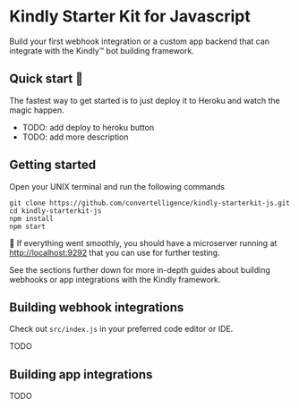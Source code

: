 # Kindly Starter Kit for Javascript

Build your first webhook integration or a custom app backend that can integrate with the Kindly&trade; bot building framework.

## Quick start :rocket:

The fastest way to get started is to just deploy it to Heroku and watch the magic happen.

* TODO: add deploy to heroku button
* TODO: add more description

## Getting started

Open your UNIX terminal and run the following commands

```
git clone https://github.com/convertelligence/kindly-starterkit-js.git
cd kindly-starterkit-js
npm install
npm start
```

:tada: If everything went smoothly, you should have a microserver running at
[http://localhost:9292](http://localhost:9292) that you can use for further testing.

See the sections further down for more in-depth guides about building webhooks or app integrations with the Kindly framework.

## Building webhook integrations

Check out `src/index.js` in your preferred code editor or IDE.

TODO

## Building app integrations

TODO
